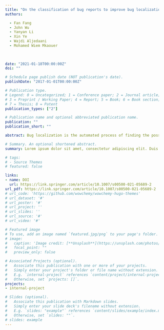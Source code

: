 ```yaml
---
title: "On the classification of bug reports to improve bug localization"
authors:

  - Fan Fang
  - John Wu
  - Yanyan Li
  - Xin Ye
  - Wajdi Aljedaani
  - Mohamed Wiem Mkaouer
  
  
  
date: "2021-01-18T00:00:00Z"
doi: ""

# Schedule page publish date (NOT publication's date).
publishDate: "2017-01-01T00:00:00Z"

# Publication type.
# Legend: 0 = Uncategorized; 1 = Conference paper; 2 = Journal article;
# 3 = Preprint / Working Paper; 4 = Report; 5 = Book; 6 = Book section;
# 7 = Thesis; 8 = Patent
publication_types: ["2"]

# Publication name and optional abbreviated publication name.
publication: ""
publication_short: ""

abstract: Bug localization is the automated process of finding the possible faulty files in a software project. Bug localization allows developers to concentrate on vital files. Information retrieval (IR)-based approaches have been proposed to assist automatically identify software defects by using bug report information. However, some bug reports that are not semantically related to the relevant code are not helpful to IR-based systems. Running an IR-based reporting system can lead to false-positive results. In this paper, we propose a classification model for classifying a bug report as either uninformative or informative. Our approach helps to lower false positives and increase ranking performances by filtering uninformative information before running an IR-based bug location system. The model is based on implicit features learned from bug reports that use neural networks and explicit features defined manually. 

# Summary. An optional shortened abstract.
summary: Lorem ipsum dolor sit amet, consectetur adipiscing elit. Duis posuere tellus ac convallis placerat. Proin tincidunt magna sed ex sollicitudin condimentum.

# tags:
# - Source Themes
# featured: false

links:
- name: DOI
  url: https://link.springer.com/article/10.1007/s00500-021-05689-2
url_pdf: https://link.springer.com/article/10.1007/s00500-021-05689-2
# url_code: 'https://github.com/wowchemy/wowchemy-hugo-themes'
# url_dataset: '#'
# url_poster: '#'
# url_project: ''
# url_slides: ''
# url_source: '#'
# url_video: '#'

# Featured image
# To use, add an image named `featured.jpg/png` to your page's folder. 
# image:
#   caption: 'Image credit: [**Unsplash**](https://unsplash.com/photos/s9CC2SKySJM)'
#   focal_point: ""
#   preview_only: false

# Associated Projects (optional).
#   Associate this publication with one or more of your projects.
#   Simply enter your project's folder or file name without extension.
#   E.g. `internal-project` references `content/project/internal-project/index.md`.
#   Otherwise, set `projects: []`.
projects:
- internal-project

# Slides (optional).
#   Associate this publication with Markdown slides.
#   Simply enter your slide deck's filename without extension.
#   E.g. `slides: "example"` references `content/slides/example/index.md`.
#   Otherwise, set `slides: ""`.
# slides: example
---
```


<!-- {{% callout note %}}
Create your slides in Markdown - click the *Slides* button to check out the example.
{{% /callout %}}

Supplementary notes can be added here, including [code, math, and images](https://wowchemy.com/docs/writing-markdown-latex/). -->
